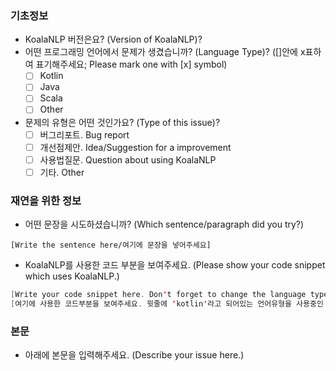 ### 기초정보
- KoalaNLP 버전은요? (Version of KoalaNLP)? 
- 어떤 프로그래밍 언어에서 문제가 생겼습니까? (Language Type)? ([]안에 x표하여 표기해주세요; Please mark one with [x] symbol)
  - [ ] Kotlin
  - [ ] Java
  - [ ] Scala
  - [ ] Other
- 문제의 유형은 어떤 것인가요? (Type of this issue)?
  - [ ] 버그리포트. Bug report
  - [ ] 개선점제안. Idea/Suggestion for a improvement
  - [ ] 사용법질문. Question about using KoalaNLP
  - [ ] 기타. Other

### 재연을 위한 정보
- 어떤 문장을 시도하셨습니까? (Which sentence/paragraph did you try?)
```text
[Write the sentence here/여기에 문장을 넣어주세요]
```
- KoalaNLP를 사용한 코드 부분을 보여주세요. (Please show your code snippet which uses KoalaNLP.)
```kotlin
[Write your code snippet here. Don't forget to change the language type at the above line, 'kotlin'.]
[여기에 사용한 코드부분을 보여주세요. 윗줄에 'kotlin'라고 되어있는 언어유형을 사용중인 언어로 바꾸는것을 권합니다.]
```

### 본문
- 아래에 본문을 입력해주세요. (Describe your issue here.)
